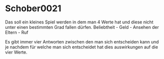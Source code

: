 # Schober0021

Das soll ein kleines Spiel werden in dem man 4 Werte hat und diese nicht unter einen bestimmten Grad fallen dürfen.
Beliebtheit - Geld  - Ansehen der Eltern  - Ruf

Es gibt immer vier Antworten zwischen den man sich entscheiden kann und je nachdem für welche man sich entscheidet hat dies auswirkungen auf die vier Werte.
